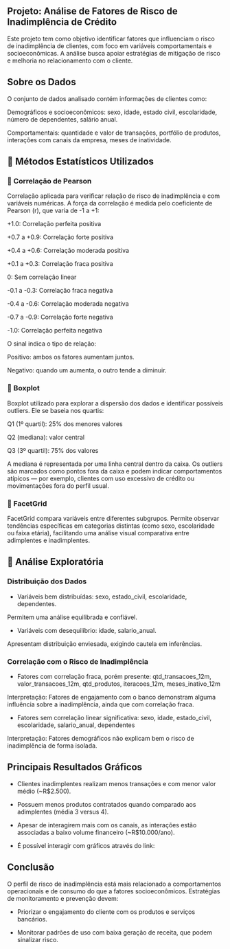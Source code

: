 ## Projeto: Análise de Fatores de Risco de Inadimplência de Crédito

Este projeto tem como objetivo identificar fatores que influenciam o risco de inadimplência de clientes, com foco em variáveis comportamentais e socioeconômicas. A análise busca apoiar estratégias de mitigação de risco e melhoria no relacionamento com o cliente.

## Sobre os Dados
O conjunto de dados analisado contém informações de clientes como:

Demográficos e socioeconômicos: sexo, idade, estado civil, escolaridade, número de dependentes, salário anual.

Comportamentais: quantidade e valor de transações, portfólio de produtos, interações com canais da empresa, meses de inatividade.

## 🔎 Métodos Estatísticos Utilizados

### 📌 Correlação de Pearson

Correlação aplicada para verificar relação de risco de inadimplência e com variáveis numéricas. A força da correlação é medida pelo coeficiente de Pearson (r), que varia de -1 a +1:

+1.0: Correlação perfeita positiva

+0.7 a +0.9: Correlação forte positiva

+0.4 a +0.6: Correlação moderada positiva

+0.1 a +0.3: Correlação fraca positiva

0: Sem correlação linear

-0.1 a -0.3: Correlação fraca negativa

-0.4 a -0.6: Correlação moderada negativa

-0.7 a -0.9: Correlação forte negativa

-1.0: Correlação perfeita negativa

O sinal indica o tipo de relação:

Positivo: ambos os fatores aumentam juntos.

Negativo: quando um aumenta, o outro tende a diminuir.

### 📌 Boxplot
Boxplot utilizado para explorar a dispersão dos dados e identificar possíveis outliers. Ele se baseia nos quartis:

Q1 (1º quartil): 25% dos menores valores

Q2 (mediana): valor central

Q3 (3º quartil): 75% dos valores

A mediana é representada por uma linha central dentro da caixa. Os outliers são marcados como pontos fora da caixa e podem indicar comportamentos atípicos — por exemplo, clientes com uso excessivo de crédito ou movimentações fora do perfil usual.

### 📌 FacetGrid
FacetGrid compara variáveis entre diferentes subgrupos. Permite observar tendências específicas em categorias distintas (como sexo, escolaridade ou faixa etária), facilitando uma análise visual comparativa entre adimplentes e inadimplentes.

## 🔎 Análise Exploratória

### Distribuição dos Dados

- Variáveis bem distribuídas: sexo, estado_civil, escolaridade, dependentes.

Permitem uma análise equilibrada e confiável.

- Variáveis com desequilíbrio: idade, salario_anual.

Apresentam distribuição enviesada, exigindo cautela em inferências.

### Correlação com o Risco de Inadimplência
- Fatores com correlação fraca, porém presente: qtd_transacoes_12m, valor_transacoes_12m, qtd_produtos, iteracoes_12m, meses_inativo_12m

Interpretação: Fatores de engajamento com o banco demonstram alguma influência sobre a inadimplência, ainda que com correlação fraca.

- Fatores sem correlação linear significativa: sexo, idade, estado_civil, escolaridade, salario_anual, dependentes

Interpretação: Fatores demográficos não explicam bem o risco de inadimplência de forma isolada.

## Principais Resultados Gráficos
- Clientes inadimplentes realizam menos transações e com menor valor médio (~R$2.500).

- Possuem menos produtos contratados quando comparado aos adimplentes (média 3 versus 4).

- Apesar de interagirem mais com os canais, as interações estão associadas a baixo volume financeiro (~R$10.000/ano).

- É possível interagir com gráficos através do link: 

## Conclusão
O perfil de risco de inadimplência está mais relacionado a comportamentos operacionais e de consumo do que a fatores socioeconômicos. Estratégias de monitoramento e prevenção devem:

- Priorizar o engajamento do cliente com os produtos e serviços bancários.

- Monitorar padrões de uso com baixa geração de receita, que podem sinalizar risco.
